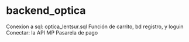 # backend_optica
Conexion a sql: optica_lentsur.sql
Función de carrito, bd registro, y loguin
Conectar: la API MP
Pasarela de pago
